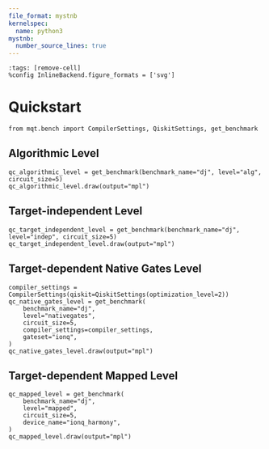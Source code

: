 ```yaml
---
file_format: mystnb
kernelspec:
  name: python3
mystnb:
  number_source_lines: true
---
```


```{code-cell} ipython3
:tags: [remove-cell]
%config InlineBackend.figure_formats = ['svg']
```

# Quickstart

```{code-cell} ipython3
from mqt.bench import CompilerSettings, QiskitSettings, get_benchmark
```

## Algorithmic Level

```{code-cell} ipython3
qc_algorithmic_level = get_benchmark(benchmark_name="dj", level="alg", circuit_size=5)
qc_algorithmic_level.draw(output="mpl")
```

## Target-independent Level

```{code-cell} ipython3
qc_target_independent_level = get_benchmark(benchmark_name="dj", level="indep", circuit_size=5)
qc_target_independent_level.draw(output="mpl")
```

## Target-dependent Native Gates Level

```{code-cell} ipython3
compiler_settings = CompilerSettings(qiskit=QiskitSettings(optimization_level=2))
qc_native_gates_level = get_benchmark(
    benchmark_name="dj",
    level="nativegates",
    circuit_size=5,
    compiler_settings=compiler_settings,
    gateset="ionq",
)
qc_native_gates_level.draw(output="mpl")
```

## Target-dependent Mapped Level

```{code-cell} ipython3
qc_mapped_level = get_benchmark(
    benchmark_name="dj",
    level="mapped",
    circuit_size=5,
    device_name="ionq_harmony",
)
qc_mapped_level.draw(output="mpl")
```
